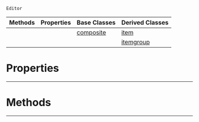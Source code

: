  `Editor`

|Methods|Properties|Base Classes|Derived Classes|
|---|---|---|---|
| | |[composite](https://github.com/ZilchEngine/ZilchDocs/blob/master/code_reference/class_reference/composite.md)|[item](https://github.com/ZilchEngine/ZilchDocs/blob/master/code_reference/class_reference/item.md)|
| | | |[itemgroup](https://github.com/ZilchEngine/ZilchDocs/blob/master/code_reference/class_reference/itemgroup.md)|


 #  Properties


---  
 #  Methods


---  
 

 